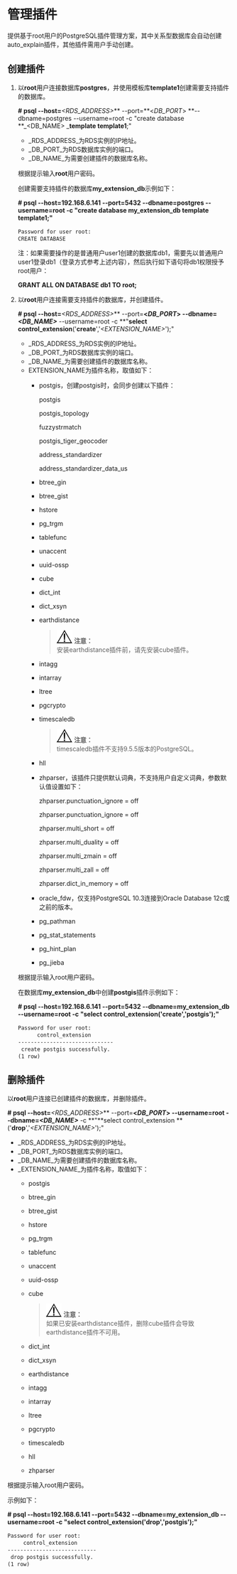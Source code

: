 # 管理插件<a name="zh-cn_topic_0077893062"></a>

提供基于root用户的PostgreSQL插件管理方案，其中关系型数据库会自动创建auto\_explain插件，其他插件需用户手动创建。

## 创建插件<a name="section3157625911310"></a>

1.  以**root**用户连接数据库**postgres**，并使用模板库**template1**创建需要支持插件的数据库。

    **\# psql --host=**_<RDS\_ADDRESS\>_** --port=**<_DB\_PORT_\> **--dbname=postgres --username=root -c "create database **_<DB\_NAME\> _**template template1**;"

    -   _RDS\_ADDRESS_为RDS实例的IP地址。
    -   _DB\_PORT_为RDS数据库实例的端口。
    -   _DB\_NAME_为需要创建插件的数据库名称。

    根据提示输入**root**用户密码。

    创建需要支持插件的数据库**my\_extension\_db**示例如下：

    **\# psql --host=192.168.6.141 --port=****5432****  --dbname=postgres --username=root -c "create database my\_extension\_db template template1;"**

    ```
    Password for user root:
    CREATE DATABASE
    ```

    注：如果需要操作的是普通用户user1创建的数据库db1，需要先以普通用户user1登录db1（登录方式参考上述内容），然后执行如下语句将db1权限授予root用户：

    **GRANT ALL ON DATABASE db1 TO root;**

2.  以**root**用户连接需要支持插件的数据库，并创建插件。

    **\# psql --host=**_<RDS\_ADDRESS\>_** --port=**<_DB\_PORT_\> **--dbname=**_<DB\_NAME\>_** --username=root -c **"**select control\_extension**\('**create**','_<EXTENSION\_NAME\>_'\);"

    -   _RDS\_ADDRESS_为RDS实例的IP地址。
    -   _DB\_PORT_为RDS数据库实例的端口。
    -   _DB\_NAME_为需要创建插件的数据库名称。
    -   EXTENSION\_NAME为插件名称，取值如下：
        -   postgis，创建postgis时，会同步创建以下插件：

            postgis

            postgis\_topology

            fuzzystrmatch

            postgis\_tiger\_geocoder

            address\_standardizer

            address\_standardizer\_data\_us

        -   btree\_gin
        -   btree\_gist
        -   hstore
        -   pg\_trgm
        -   tablefunc
        -   unaccent
        -   uuid-ossp
        -   cube
        -   dict\_int
        -   dict\_xsyn
        -   earthdistance

            >![](public_sys-resources/icon-notice.gif) **注意：**   
            >安装earthdistance插件前，请先安装cube插件。  

        -   intagg
        -   intarray
        -   ltree
        -   pgcrypto
        -   timescaledb

            >![](public_sys-resources/icon-notice.gif) **注意：**   
            >timescaledb插件不支持9.5.5版本的PostgreSQL。  

        -   hll
        -   zhparser，该插件只提供默认词典，不支持用户自定义词典，参数默认值设置如下：

            zhparser.punctuation\_ignore = off

            zhparser.punctuation\_ignore = off

            zhparser.multi\_short = off

            zhparser.multi\_duality = off

            zhparser.multi\_zmain = off

            zhparser.multi\_zall = off

            zhparser.dict\_in\_memory = off

        -   oracle\_fdw，仅支持PostgreSQL 10.3连接到Oracle Database 12c或之前的版本。
        -   pg\_pathman
        -   pg\_stat\_statements
        -   pg\_hint\_plan
        -   pg\_jieba


    根据提示输入root用户密码。

    在数据库**my\_extension\_db**中创建**postgis**插件示例如下：

    **\# psql --host=192.168.6.141 --port=****5432****  --dbname=my\_extension\_db --username=root -c "select control\_extension\('create','postgis'\);"**

    ```
    Password for user root: 
          control_extension       
    ------------------------------
     create postgis successfully.
    (1 row)
    ```


## 删除插件<a name="section2637708311349"></a>

以**root**用户连接已创建插件的数据库，并删除插件。

**\# psql --host=**_<RDS\_ADDRESS\>_** --port=**<_DB\_PORT_\> **--username=root** **--dbname=**_<DB\_NAME\>_** -c **"**select control\_extension **\('**drop**','_<EXTENSION\_NAME\>_'\);"

-   _RDS\_ADDRESS_为RDS实例的IP地址。
-   _DB\_PORT_为RDS数据库实例的端口。
-   _DB\_NAME_为需要创建插件的数据库名称。
-   _EXTENSION\_NAME_为插件名称，取值如下：
    -   postgis
    -   btree\_gin
    -   btree\_gist
    -   hstore
    -   pg\_trgm
    -   tablefunc
    -   unaccent
    -   uuid-ossp
    -   cube

        >![](public_sys-resources/icon-notice.gif) **注意：**   
        >如果已安装earthdistance插件，删除cube插件会导致earthdistance插件不可用。  

    -   dict\_int
    -   dict\_xsyn
    -   earthdistance
    -   intagg
    -   intarray
    -   ltree
    -   pgcrypto
    -   timescaledb
    -   hll
    -   zhparser


根据提示输入root用户密码。

示例如下：

**\# psql --host=192.168.6.141 --port=****5432****  --dbname=my\_extension\_db --username=root -c "select control\_extension\('drop','postgis'\);"**

```
Password for user root: 
     control_extension      
----------------------------
 drop postgis successfully.
(1 row)
```

